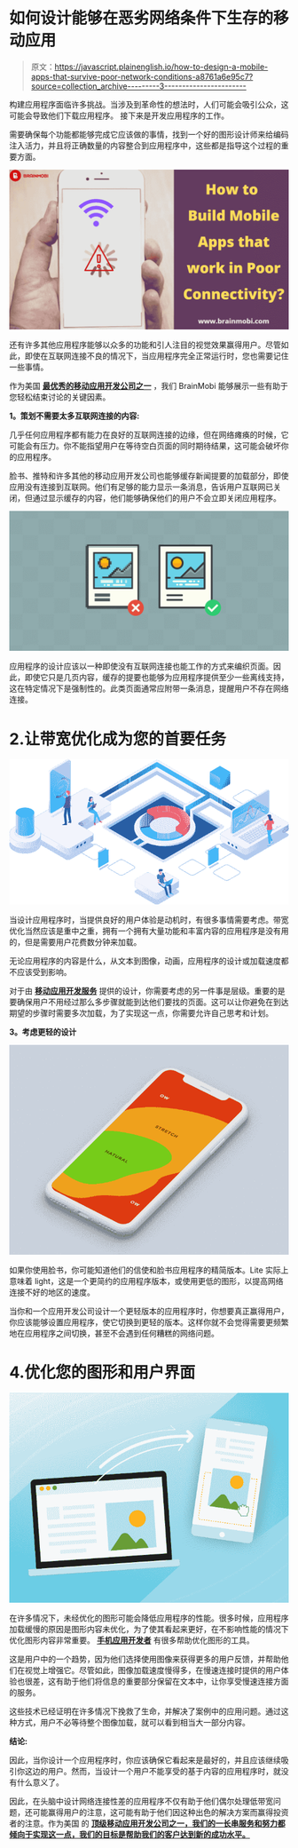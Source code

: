 # 如何设计能够在恶劣网络条件下生存的移动应用

> 原文：<https://javascript.plainenglish.io/how-to-design-a-mobile-apps-that-survive-poor-network-conditions-a8761a6e95c7?source=collection_archive---------3----------------------->

构建应用程序面临许多挑战。当涉及到革命性的想法时，人们可能会吸引公众，这可能会导致他们下载应用程序。
接下来是开发应用程序的工作。

需要确保每个功能都能够完成它应该做的事情，找到一个好的图形设计师来给编码注入活力，并且将正确数量的内容整合到应用程序中，这些都是指导这个过程的重要方面。

![](img/30480142bd5a2843794125c5f16b5e5c.png)

还有许多其他应用程序能够以众多的功能和引人注目的视觉效果赢得用户。尽管如此，即使在互联网连接不良的情况下，当应用程序完全正常运行时，您也需要记住一些事情。

作为美国 [**最优秀的移动应用开发公司之一**](https://www.brainmobi.com/mobile-app-development-company-in-usa) ，我们 BrainMobi 能够展示一些有助于您轻松结束讨论的关键因素。

**1。策划不需要太多互联网连接的内容:**

几乎任何应用程序都有能力在良好的互联网连接的边缘，但在网络瘫痪的时候，它可能会有压力。你不能指望用户在等待空白页面的同时期待结果，这可能会破坏你的应用程序。

脸书、推特和许多其他的移动应用开发公司也能够缓存新闻提要的加载部分，即使应用没有连接到互联网。他们有足够的能力显示一条消息，告诉用户互联网已关闭，但通过显示缓存的内容，他们能够确保他们的用户不会立即关闭应用程序。

![](img/18e19e20341360e4924fc7f1d3a6d94f.png)

应用程序的设计应该以一种即使没有互联网连接也能工作的方式来编织页面。因此，即使它只是几页内容，缓存的提要也能够为应用程序提供至少一些离线支持，这在特定情况下是强制性的。此类页面通常应附带一条消息，提醒用户不存在网络连接。

# 2.让带宽优化成为您的首要任务

![](img/f6e23bc9873d6b7e9eef5f01f875035d.png)

当设计应用程序时，当提供良好的用户体验是动机时，有很多事情需要考虑。带宽优化当然应该是重中之重，拥有一个拥有大量功能和丰富内容的应用程序是没有用的，但是需要用户花费数分钟来加载。

无论应用程序的内容是什么，从文本到图像，动画，应用程序的设计或加载速度都不应该受到影响。

对于由 [**移动应用开发服务**](https://www.brainmobi.com/services/mobile-app-development) 提供的设计，你需要考虑的另一件事是层级。重要的是要确保用户不用经过那么多步骤就能到达他们要找的页面。这可以让你避免在到达期望的步骤时需要多次加载，为了实现这一点，你需要允许自己思考和计划。

**3。考虑更轻的设计**

![](img/86c0f5be1d47f30b30b451e908816860.png)

如果你使用脸书，你可能知道他们的信使和脸书应用程序的精简版本。Lite 实际上意味着 light，这是一个更简约的应用程序版本，或使用更低的图形，以提高网络连接不好的地区的速度。

当你和一个应用开发公司设计一个更轻版本的应用程序时，你想要真正赢得用户，你应该能够设置应用程序，使它切换到更轻的版本。这样你就不会觉得需要更频繁地在应用程序之间切换，甚至不会遇到任何糟糕的网络问题。

# 4.优化您的图形和用户界面

![](img/c440033c392e3cca5316587cf24a4907.png)

在许多情况下，未经优化的图形可能会降低应用程序的性能。很多时候，应用程序加载缓慢的原因是图形内容未优化，为了使其看起来更好，在不影响性能的情况下优化图形内容非常重要。 [**手机应用开发者**](https://www.brainmobi.com/contact-us) 有很多帮助优化图形的工具。

这是用户中的一个趋势，因为他们选择使用图像来获得更多的用户反馈，并帮助他们在视觉上增强它。尽管如此，图像加载速度慢得多，在慢速连接时提供的用户体验也很差，这有助于他们将信息的重要部分保留在文本中，让你享受慢速连接方面的服务。

这些技术已经证明在许多情况下挽救了生命，并解决了案例中的应用问题。通过这种方式，用户不必等待整个图像加载，就可以看到相当大一部分内容。

**结论:**

因此，当你设计一个应用程序时，你应该确保它看起来是最好的，并且应该继续吸引你这边的用户。然而，当设计一个用户不能享受的基于内容的应用程序时，就没有什么意义了。

因此，在头脑中设计网络连接性差的应用程序不仅有助于他们偶尔处理低带宽问题，还可能赢得用户的注意，这可能有助于他们因这种出色的解决方案而赢得投资者的注意。作为美国 的 [**顶级移动应用开发公司之一，我们的一长串服务和努力都倾向于实现这一点，我们的目标是帮助我们的客户达到新的成功水平。**](https://www.brainmobi.com/)